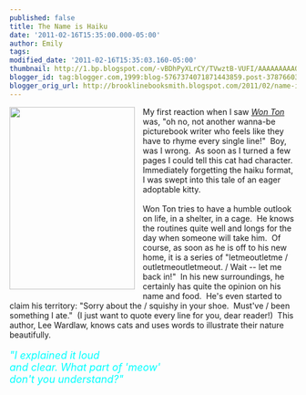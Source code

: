 ```yaml
---
published: false
title: The Name is Haiku
date: '2011-02-16T15:35:00.000-05:00'
author: Emily
tags: 
modified_date: '2011-02-16T15:35:03.160-05:00'
thumbnail: http://1.bp.blogspot.com/-vBDhPyXLrCY/TVwztB-VUFI/AAAAAAAAAOM/N7xoKXg-U2w/s72-c/0805089950.jpg
blogger_id: tag:blogger.com,1999:blog-5767374071871443859.post-378766038178603025
blogger_orig_url: http://brooklinebooksmith.blogspot.com/2011/02/name-is-haiku.html
---
```


<div class="separator" style="clear: both; text-align: center;"><a href="http://1.bp.blogspot.com/-vBDhPyXLrCY/TVwztB-VUFI/AAAAAAAAAOM/N7xoKXg-U2w/s1600/0805089950.jpg" imageanchor="1" style="clear: left; cssfloat: left; float: left; margin-bottom: 1em; margin-right: 1em;"><img border="0" height="320" j6="true" src="http://1.bp.blogspot.com/-vBDhPyXLrCY/TVwztB-VUFI/AAAAAAAAAOM/N7xoKXg-U2w/s320/0805089950.jpg" width="220" /></a></div><div style="text-align: left;">My first reaction when I saw <em><a href="http://www.brooklinebooksmith-shop.com/book/9780805089950">Won Ton</a></em> was, "oh no, not another wanna-be picturebook writer who feels like they have to rhyme every single line!"&nbsp; Boy, was I wrong.&nbsp; As soon as I turned a few pages I could tell this cat had character.&nbsp; Immediately forgetting the haiku format, I was swept into this tale of an eager adoptable kitty.&nbsp; <br /><br />Won Ton tries to have a humble outlook on life, in a shelter, in a cage.&nbsp; He knows the routines quite well and longs for the day when someone will take him.&nbsp; Of course, as soon as he is off to his new home, it is a series of "letmeoutletme / outletmeoutletmeout. / Wait -- let me back in!"&nbsp; In his new surroundings, he certainly has quite the opinion on his name and food.&nbsp; He's even started to claim his territory: "Sorry about the / squishy in your shoe.&nbsp; Must've / been something I ate."&nbsp; (I just want to quote every line for you, dear reader!)&nbsp; This author, Lee Wardlaw,&nbsp;knows cats and uses words to illustrate their nature beautifully.<br /><br /><span style="color: cyan; font-size: large;"><em>"I explained it loud<br />and clear. What part of 'meow'<br />don't you understand?"</em></span></div>